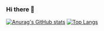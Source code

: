### Hi there 👋

<!--
**happly-plane/happly-plane** is a ✨ _special_ ✨ repository because its `README.md` (this file) appears on your GitHub profile.

Here are some ideas to get you started:

- 🔭 I’m currently working on ...
- 🌱 I’m currently learning ...
- 👯 I’m looking to collaborate on ...
- 🤔 I’m looking for help with ...
- 💬 Ask me about ...
- 📫 How to reach me: ...
- 😄 Pronouns: ...
- ⚡ Fun fact: ...
-->
[![Anurag's GitHub stats](https://github-readme-stats.vercel.app/api?username=happly-plane)](https://github.com/anuraghazra/github-readme-stats)
[![Top Langs](https://github-readme-stats.vercel.app/api/top-langs/?username=happly-plane&layout=compact)](https://github.com/anuraghazra/github-readme-stats)
